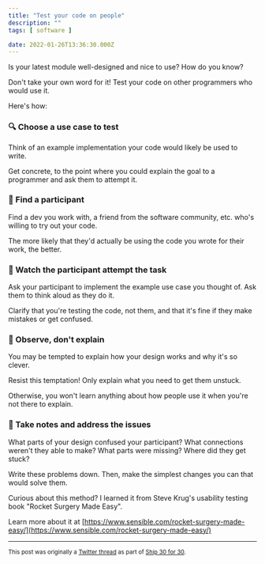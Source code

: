 ```yaml
---
title: "Test your code on people"
description: ""
tags: [ software ]

date: 2022-01-26T13:36:30.000Z
---
```


Is your latest module well-designed and nice to use? How do you know?

Don't take your own word for it! Test your code on other programmers who would use it.

Here's how:

### 🔍 Choose a use case to test

Think of an example implementation your code would likely be used to write. 

Get concrete, to the point where you could explain the goal to a programmer and ask them to attempt it.

### 🙋 Find a participant

Find a dev you work with, a friend from the software community, etc. who's willing to try out your code.

The more likely that they'd actually be using the code you wrote for their work, the better.

### 👀 Watch the participant attempt the task

Ask your participant to implement the example use case you thought of. Ask them to think aloud as they do it.

Clarify that you're testing the code, not them, and that it's fine if they make mistakes or get confused.

### 🤫 Observe, don't explain

You may be tempted to explain how your design works and why it's so clever.

Resist this temptation! Only explain what you need to get them unstuck.

Otherwise, you won't learn anything about how people use it when you're not there to explain.

### 📝 Take notes and address the issues

What parts of your design confused your participant? What connections weren't they able to make? What parts were missing? Where did they get stuck?

Write these problems down. Then, make the simplest changes you can that would solve them.

Curious about this method? I learned it from Steve Krug's usability testing book "Rocket Surgery Made Easy".

Learn more about it at [https://www.sensible.com/rocket-surgery-made-easy/](https://www.sensible.com/rocket-surgery-made-easy/)

---

<small>This post was originally a [Twitter thread](https://twitter.com/DuncanMalashock/status/1486332220876939272) as part of [Ship 30 for 30](https://www.ship30for30.com/).</small>